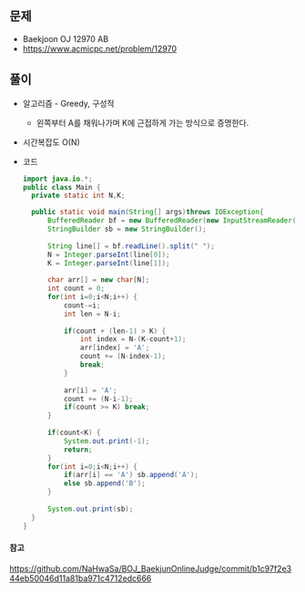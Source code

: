 문제
-----

+ Baekjoon OJ 12970 AB
+ https://www.acmicpc.net/problem/12970

풀이 
------

+ 알고리즘 - Greedy, 구성적

  - 왼쪽부터 A를 채워나가며 K에 근접하게 가는 방식으로 증명한다.



+ 시간복잡도 O(N)



+ 코드

  ``` java
  import java.io.*;
  public class Main {
  	private static int N,K;
  
  	public static void main(String[] args)throws IOException{
  		BufferedReader bf = new BufferedReader(new InputStreamReader(System.in));
  		StringBuilder sb = new StringBuilder();
  		
  		String line[] = bf.readLine().split(" ");
  		N = Integer.parseInt(line[0]);
  		K = Integer.parseInt(line[1]);
  		
  		char arr[] = new char[N];
  		int count = 0;
  		for(int i=0;i<N;i++) {
  			count-=i;
  			int len = N-i;
  			
  			if(count + (len-1) > K) {
  				int index = N-(K-count+1);
  				arr[index] = 'A';
  				count += (N-index-1);
  				break;
  			}
  			
  			arr[i] = 'A';
  			count += (N-i-1);
  			if(count >= K) break;
  		}
  		
  		if(count<K) {
  			System.out.print(-1);
  			return;
  		}
  		for(int i=0;i<N;i++) {
  			if(arr[i] == 'A') sb.append('A');
  			else sb.append('B');
  		}
  		
  		System.out.print(sb);
  	}
  }
  
  ```



#### 참고

https://github.com/NaHwaSa/BOJ_BaekjunOnlineJudge/commit/b1c97f2e344eb50046d11a81ba971c4712edc666

